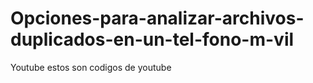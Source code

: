 # Opciones-para-analizar-archivos-duplicados-en-un-tel-fono-m-vil
Youtube estos son codigos de youtube
